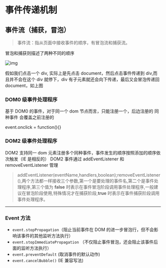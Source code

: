 # 事件传递机制

## 事件流（捕获，冒泡）

> 事件流：指从页面中接收事件的顺序，有冒泡流和捕获流。

冒泡和捕获则描述了两种不同的顺序

![img](https://www.peterchen.club/imgs/eventflow.png)

假如我们点击一个 div, 实际上是先点击 document，然后点击事件传递到 div,而且并不会在这个 div 就停下，div 有子元素就还会向下传递，最后又会冒泡传递回 document，如上图

### DOM0 级事件处理程序

基于 DOM0 的事件，对于同一个 dom 节点而言，只能注册一个，后边注册的 同种事件 会覆盖之前注册的

event.onclick = function(){}

### DOM2 级事件处理程序

DOM2 支持同一 dom 元素注册多个同种事件，事件发生的顺序按照添加的顺序依次触发（IE 是相反的）
DOM2 事件通过 addEventListener 和 removeEventListener 管理

> addEventListener(eventName,handlers,boolean);removeEventListener(),两个方法都一样接收三个参数,第一个是要处理的事件名,第二个是事件处理程序,第三个值为 **false** 时表示在事件冒泡阶段调用事件处理程序,一般建议在冒泡阶段使用,特殊情况才在捕获阶段,**true** 时表示在事件捕获阶段调用事件处理程序。

---

### Event 方法

- `event.stopPropagation`（阻止当前事件在 DOM 的进一步冒泡行，但不会影响该事件的其他监听方法执行）
- `event.stopImmediatePropagation` （不仅阻止事件冒泡，还会阻止该事件后面的监听方法执行）
- `event.preventDefault` (取消事件的默认动作)
- `event.cancelBubble()` (IE 兼容写法)
